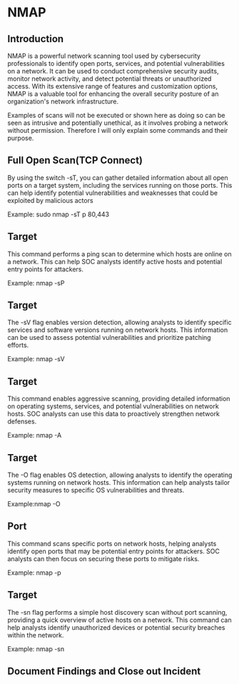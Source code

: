 # NMAP


## Introduction

NMAP is a powerful network scanning tool used by cybersecurity professionals to identify open ports, services, and potential vulnerabilities on a network. It can be used to conduct comprehensive security audits, monitor network activity, and detect potential threats or unauthorized access. With its extensive range of features and customization options, NMAP is a valuable tool for enhancing the overall security posture of an organization's network infrastructure.

Examples of scans will not be executed or shown here as doing so can be seen as intrusive and potentially unethical, as it involves probing a network without permission.  Therefore I will only explain some commands and their purpose.



## Full Open Scan(TCP Connect)
By using the switch -sT, you can gather detailed information about all open ports on a target system, including the services running on those ports. This can help identify potential vulnerabilities and weaknesses that could be exploited by malicious actors

Example: sudo nmap -sT p 80,443 <IP address>

##  Target
This command performs a ping scan to determine which hosts are online on a network. This can help SOC analysts identify active hosts and potential entry points for attackers.

Example: nmap -sP <target>

##  Target
The -sV flag enables version detection, allowing analysts to identify specific services and software versions running on network hosts. This information can be used to assess potential vulnerabilities and prioritize patching efforts.

Example: nmap -sV <target>

##  Target
This command enables aggressive scanning, providing detailed information on operating systems, services, and potential vulnerabilities on network hosts. SOC analysts can use this data to proactively strengthen network defenses.

Example: nmap -A <target>

##  Target
 The -O flag enables OS detection, allowing analysts to identify the operating systems running on network hosts. This information can help analysts tailor security measures to specific OS vulnerabilities and threats.

 Example:nmap -O <target>

## Port
This command scans specific ports on network hosts, helping analysts identify open ports that may be potential entry points for attackers. SOC analysts can then focus on securing these ports to mitigate risks.

Example: nmap -p <port> <target>

## Target
The -sn flag performs a simple host discovery scan without port scanning, providing a quick overview of active hosts on a network. This command can help analysts identify unauthorized devices or potential security breaches within the network.

Example: nmap -sn <target>







## Document Findings and Close out Incident








